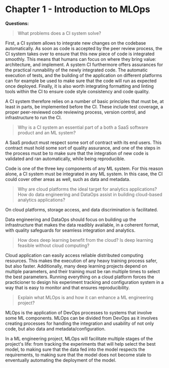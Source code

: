 # Chapter 1 - Introduction to MLOps

__Questions:__

> What problems does a CI system solve?

First, a CI system allows to integrate new changes on the codebase automatically. As soon as code is accepted by the peer review process, the CI system takes over to ensure that this new piece of code is integrated smoothly. This means that humans can focus on where they bring value: architecture, and implement.
A system CI furthermore offers assurances for the practical runnability of the newly integrated code. The automatic execution of tests, and the building of the application on different platforms can for example be used to make sure that the code will run as expected once deployed.
Finally, it is also worth integrating formatting and linting tools within the CI to ensure code style consistency and code quality.

A CI system therefore relies on a number of basic principles that must be, at least in parts, be implemented before the CI. These include test coverage, a proper peer-reviewed code reviewing process, version control, and infrastructure to run the CI.

> Why is a CI system an essential part of a both a SaaS software product and an ML system?

A SaaS product must respect some sort of contract with its end users. This contract must hold some sort of quality assurance, and one of the steps in the process must be to make sure that the integration of new code is validated and ran automatically, while being reproducible.

Code is one of the three key components of any ML system. For this reason alone, a CI system must be integrated in any ML system. In this case, the CI could cover other areas as well, such as data and metadata.

> Why are cloud platforms the ideal target for analytics applications? How do data engineering and DataOps assist in building cloud-based analytics applications?

On cloud platforms, storage access, and data discrimination is facilitated.

Data engineering and DataOps should focus on building up the infrastructure that makes the data readibly available, in a coherent format, with quality safeguards for seamless integration and analytics.

> How does deep learning benefit from the cloud? Is deep learning feasible without cloud computing?

Cloud application can easily access reliable distributed computing resources. This makes the execution of any heavy training process safer, but also faster. Additionally, many deep learning projects depend on multiple parameters, and their training must be ran multiple times to select the best parameters. Running everything on a cloud platform forces the practicioner to design his experiment tracking and configuration system in a way that is easy to monitor and that ensures reproducibility.

> Explain what MLOps is and how it can enhance a ML engineering project?

MLOps is the application of DevOps processes to systems that involve some ML components. MLOps can be divided from DevOps as it involves creating processes for handling the integration and usability of not only code, but also data and metadata/configuration.

In a ML engineering project, MLOps will facilitate multiple stages of the project's life: from tracking the experiments that will help select the best model, to making sure that the data fed into the model respects the requirements, to making sure that the model does not become stale to enventually automating the deployment of the model.
